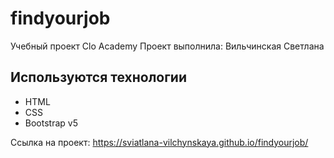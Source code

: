 # findyourjob
Учебный проект Clo Academy
Проект выполнила: Вильчинская Светлана
## Используются технологии
- HTML
- CSS
- Bootstrap v5

Ссылка на проект:
 <https://sviatlana-vilchynskaya.github.io/findyourjob/>
